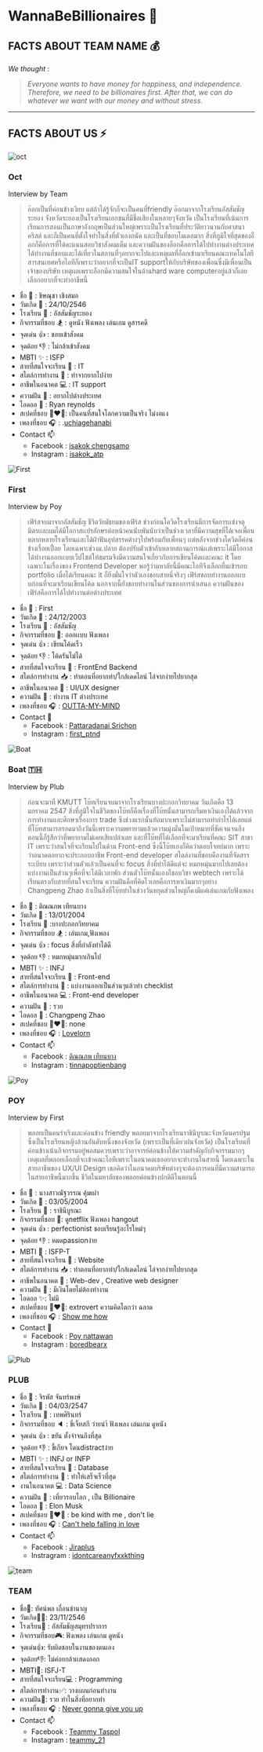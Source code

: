 
<!-- https://gist.github.com/cuonggt/9b7d08a597b167299f0d วิธีการใช้ markdown syntax  -->
<!-- https://gist.github.com/rxaviers/7360908 ชื่อ Emoji  -->
# WannaBeBillionaires 🤑

## FACTS ABOUT TEAM NAME 💰
 *We thought* :
> *Everyone wants to have money for happiness, and independence. Therefore, we need to be billionaires first. After that, we can do whatever we want with our money and without stress*.
---------
## FACTS ABOUT US ⚡

![oct](IMAGE/oct.jpg)



###  Oct
Interview by Team
>อ๊อกเป็นที่ค่อนข้างเงียบ แต่ถ้าได้รู้จักก็จะเป็นคนที่friendly อ๊อกมาจากโรงเรียนอัสสัมชัญระยอง จังหวัดระยองเป็นโรงเรียนเอกชนที่มีชื่อเสียงในหลายๆจังหวัด เป็นโรงเรียนที่เน้นการเรียนการสอนเป็นภาษาอังกฤษเป็นส่วนใหญ่เพราะเป็นโรงเรียนที่ประวัติยาวนานกับศาสนาคริสต์ และก็เป็นคนที่ตั้งใจทำในสิ่งที่ตัวเองถนัด และเป็นที่ชอบโมเดลมาก สิ่งที่ภูมิใจที่สุดของอ็อกก็คือการที่ได้คะแนนสอบวิชาสังคมเต็ม และความฝันของอ็อกคือการได้ไปทำงานต่างประเทศได้ทำงานที่ชอบและได้เที่ยวในสถานที่ๆอยากจะไปและเหตุผลที่อ็อกเข้ามาเรียนคณะเทคโนโลยีสารสนเทศหรือไอทีก็เพราะว่าอยากที่จะเป็นIT supportให้กับบริษัทของเพื่อนซึ่งมีเพื่อนเป็นเจ้าของบริษัท เหตุผลเพราะอ็อกมีความสนใจในด้านhard ware computerอยู่แล้วก็เลยเลือกอยากที่จะทำอาชีพนี้
* ชื่อ 🍻 : ชิษณุชา เชิงสมอ
* วันเกิด 🍼 : 24/10/2546
* โรงเรียน 🏫 : อัสสัมชัญระยอง
* กิจกรรมที่ชอบ 🏂 : ดูหนัง ฟังเพลง เล่นเกม ดูสารคดี
* จุดเด่น 👍 : ชอบเข้าสังคม
* จุดด้อย 👎 : ไม่กล้าเข้าสังคม
* MBTI ✨ : ISFP
* สายที่สนใจจะเรียน 💬 : IT
* สไตล์การทำงาน 🔋 : ทำจากยากไปง่าย
* อาชีพในอนาคต 💻 : IT support
* ความฝัน 💭 : อยากไปต่างประเทศ
* ไอดอล 💎 : Ryan reynolds
* สเปคที่ชอบ 👩‍❤️‍👨: เป็นคนที่สนใจโลกความเป็นจริง ไม่งอแง
* เพลงที่ชอบ 🎧 : .[uchiagehanabi](https://www.youtube.com/watch?v=-tKVN2mAKRI)
* Contact 📫
  * Facebook : [isakok chengsamo](https://www.facebook.com/profile.php?id=100008276294150)
  * Instagram : [isakok_atp](https://www.instagram.com/isakok_atp/)


![First](IMAGE/first.png)
### First 
Interview by Poy
>เฟิร์สจบมาจากอัสสัมชัญ ชีวิตวัยมัธยมของเฟิร์ส ช่วงก่อนโควิดโรงเรียนมีการจัดการเเข่งจตุมิตรเเละผมได้มีโอกาสเเปรอักษรต่อหน้าคนนับพันนับว่าเป็นช่วงเวลาที่มีความสุขที่ได้เจอเพื่อนหลากหลายโรงเรียนเเละได้ฝ่าฟันอุปสรรคต่างๆไปพร้อมกับเพื่อนๆ เเต่หลังจากช่วงโควิดก็ค่อนข้างเรื่อยเปื่อย โดยเฉพาะช่วงม.ปลาย ต้องปรับตัวเข้ากับหลายสถานการณ์เเต่เพราะได้มีโอกาสได้ทำงานออกเเบบเว็ปไซต์ให้ชมรมจึงมีความสนใจเกี่ยวกับการเขียนโค้ดเเละคณะ it โดยเฉพาะในเรื่องของ Frontend Developer พอรู้ว่ามหาลัยนี้มีคณะไอทีจึงเลือกยื่นเข้ารอบ portfolio เมื่อได้เรียนคณะ it ก็ยิ่งมั่นใจว่าตัวเองชอบสายนี่จริงๆ เฟิร์สชอบทำงานออกเเบบก่อนที่จะมาเรียนเขียนโค้ด นอกจากนี้ยังชอบทำงานในส่วนของการนำเสนอ ความฝันของเฟิร์สคือการได้ไปทำงานต่อต่างประเทศ

* ชื่อ 🌈 : First
* วันเกิด 🎂 : 24/12/2003
* โรงเรียน 🏫 : อัสสัมชัญ
* กิจกรรมที่ชอบ 🍿: ออกเเบบ ฟังเพลง 
* จุดเด่น 👍 : เขียนโค้ดเร็ว
* จุดด้อย 👎 : โค้ดรันไม่ได้
* สายที่สนใจจะเรียน 🦖 : FrontEnd Backend
* สไตล์การทำงาน 📥 : ทำตอนที่อยากทำ/ใกล้เดดไลน์ ไล่จากง่ายไปยากสุด
* อาชีพในอนาคต 🔮 : UI/UX designer
* ความฝัน 💭 : ทำงาน IT ต่างประเทศ
* เพลงที่ชอบ 🎧 : [OUTTA-MY-MIND](https://music.youtube.com/watch?v=j7CRINnxHAc&list=RDAMPLPLW1dZOqbDTmhroXu2N1Cj00uAKKw7Vnfq)
* Contact 🍭
    * Facebook : [Pattaradanai Srichon](https://www.facebook.com/pattaradanai.srichon)
    * Instagram : [first_ptnd](https://www.instagram.com/first_ptnd/)

![Boat](IMAGE/BOAT.jpg)

###  Boat 🇹🇭
Interview by Plub
>ก่อนจะมาที่ KMUTT โบ๊ทเรียนจบมาจากโรงเรียนบางปะกอกวิทยาคม วันเกิดคือ 13 มกราคม 2547 สิ่งที่ภูมิใจในชีวิตของโบ๊ทก็คือเรื่องที่โบ๊ทนั้นสามารถเริ่มหาเงินเองได้แล้วจากการทำงานและศึกษาเรื่องการ trade ซึงช่วงแรกนั้นท้อมากเพราะไม่สามารถทำกำไรได้เลยแต่ที่โบ๊ทสามารถรอดมาถึงวันนี้เพราะความพยายามแล้วความมุ่งมั่นในเป้าหมายที่ชัดเจนจนถึงตอนนี้ก็รู้สึกว่าที่พยายามไม่เคยเสียเปล่าเลย และที่โบ๊ทที่ได้เลือกที่จะมาเรียนที่คณะ SIT สาขา IT เพราะว่าสนใจที่จะเรียนไปในด้าน Front-end ซึ่งนี้โบ๊ทเองก็คิดว่าตอบโจทย์มาก เพราะว่าอนาคตอยากจะประกอบอาชีพ Front-end developer สไตล์งานที่ชอบคืองานที่จัดสรรระเบียบ เพราะว่าส่วนตัวแล้วเป็นคนที่จะ focus สิ่งที่ทำได้ดีแต่จะ
หมกหมุ่นมากไปเลยต้องแบ่งงานเป็นส่วนๆเพื่อที่จะได้มีเวลาพัก ส่วนตัวโบ๊ทนั้นเองก็ชอบวิชา webtech เพราะได้เรียนตรงกับสายที่สนใจจะเรียน ความฝันคือที่คิดไวเลยคือการหาเงินมากๆอย่าง Changpeng Zhao ถ้าเป็นสิ่งที่โบ๊ททำในช่วงวันหยุดส่วนใหญ่ก็คงมีแค่เล่นเกมกับฟังเพลง

* ชื่อ 🍻 : ติณณภพ เทียนบาง
* วันเกิด 🍼 : 13/01/2004
* โรงเรียน 🏫 :บางปะกอกวิทยาคม
* กิจกรรมที่ชอบ 🏂 : เล่นเกม,ฟังเพลง
* จุดเด่น 👍 : focus สิ่งที่กำลังทำได้ดี
* จุดด้อย 👎 : หมกหมุ่นมากเกินไป
* MBTI ✨ : INFJ
* สายที่สนใจจะเรียน 💬 : Front-end
* สไตล์การทำงาน 🔋 : แบ่งงานออกเป็นส่วนๆแล้วทำ checklist
* อาชีพในอนาคต 💻 : Front-end developer
* ความฝัน 💭 : รวย
* ไอดอล 💎 : Changpeng Zhao
* สเปคที่ชอบ 👩‍❤️‍👨: none
* เพลงที่ชอบ 🎧 : [Lovelorn]([https://www.youtube.com/watch?v=vGJTaP6anOU&ab_channel=ElvisPresleyVEVO](https://www.youtube.com/watch?v=UcWkOSyYWNc))
* Contact 📫
  * Facebook : [ติณณภพ เทียนบาง](https://www.facebook.com/profile.php?id=100025362337428)
  * Instagram : [tinnapoptienbang](https://www.instagram.com/tinnapoptienbang/?hl=en)



![Poy](/IMAGE/poyPic.jpg)
### POY
Interview by First
>พลอยเป็นคนร่าเริงและค่อนข้าง friendly พลอยมาจากโรงเรียนราชินีบูรณะจังหวัดนครปฐมซึ่งเป็นโรงเรียนหญิงล้วนอันดับหนึ่งของจังหวัด (เพราะเป็นที่เดียวฝนจังหวัด) เป็นโรงเรียนที่ค่อนข้างเน้นกิจกรรมอยู่พอสมควรเพราะว่าอาจารย์ค่อนข้างให้ความสำคัญกับกิจกรรมมากๆ เหตุผลที่พลอยเลือกที่จะเข้าคณะไอทีเพราะในอนาคตเธออยากจะทำงานในสายนี้ โดยเฉพาะในสายอาชีพของ UX/UI Design เธอคิดว่าในอนาคตบริษัทต่างๆจะต้องการคนที่มีความสามารถในสายอาชีพนี้มากขึ้น ชีวิตในมหาลัยของพลอยค่อนข้างปกติดีในตอนนี้

* ชื่อ 🌈 : นางสาวณัฐวรรณ คุ้มเผ่า
* วันเกิด 🎂 : 03/05/2004
* โรงเรียน 🏫 : ราชินีบูรณะ
* กิจกรรมที่ชอบ 🍿: ดูnetflix ฟังเพลง hangout
* จุดเด่น 👍 : perfectionist ชอบเรียนรู้อะไรใหม่ๆ
* จุดด้อย 👎 : หมดpassionง่าย 
* MBTI 🍭 : ISFP-T
* สายที่สนใจจะเรียน 🦖 : Website
* สไตล์การทำงาน 📥 : ทำตอนที่อยากทำ/ใกล้เดดไลน์ ไล่จากง่ายไปยากสุด
* อาชีพในอนาคต 🔮 : Web-dev , Creative web designer
* ความฝัน 💭 : มีเงินโดยไม่ต้องทำงาน
* ไอดอล ✨: ไม่มี
* สเปคที่ชอบ 👩‍❤️‍👨: extrovert ความคิดโตกว่า ฉลาด
* เพลงที่ชอบ 🎧 : [Show me how](https://youtu.be/OZRYzH0Q0pU)
* Contact 🍭
    * Facebook : [Poy nattawan](https://www.facebook.com/profile.php?id=100011569219058)
    * Instagram : [boredbearx](https://instagram.com/boredbearx?igshid=YmMyMTA2M2Y=)




![Plub](https://media.discordapp.net/attachments/884832502718562344/1010949099962519602/pic1.jpg?width=300&height=400)
### PLUB
* ชื่อ 🚤  :  จิรพัส จันทร์พงษ์
* วันเกิด 🍼  : 04/03/2547
* โรงเรียน 🏫  : เทพศิรินทร์
* กิจกรรมที่ชอบ 🔈  : ขี่เจ็ทสกี ว่ายนำ้ ฟังเพลง เล่นเกม ดูหนัง
* จุดเด่น 👍 : ขยัน ตั้งจำจนถึงที่สุด
* จุดด้อย 👎 : ขี้เกียจ โดนdistractง่าย
* MBTI ✨ : INFJ or INFP
* สายที่สนใจจะเรียน 💬   : Database
* สไตล์การทำงาน 🔋 : ทำให้เสร็จเร็วที่สุด
* งานในอนาคต 💻 : Data Science
* ความฝัน 💭 : เที่ยวรอบโลก , เป็น Billionaire
* ไอดอล 💎 : Elon Musk
* สเปคที่ชอบ 👩‍❤️‍👨 :  be kind with me , don't lie 
* เพลงที่ชอบ 🎧 : [Can't help falling in love](https://www.youtube.com/watch?v=vGJTaP6anOU&ab_channel=ElvisPresleyVEVO)
* Contact 📫
  * Facebook : [Jiraplus](https://web.facebook.com/jiraplus.chanpong/)
  * Instragram : [idontcareanyfxxkthing](https://www.instagram.com/idontcareanyfxxkingthing/)

![team](IMAGE/teampic.jpg)

 ### TEAM
* ชื่อ👋:  ทัศน์พล เถื่อนชำนาญ
* วันเกิด👶🏼: 23/11/2546
* โรงเรียน🏫 : อัสสัมชัญสมุทรปราการ
* กิจกรรมที่ชอบ🎮: ฟังเพลง เล่นเกม ดูหนัง
* จุดเด่น👍: รับผิดชอบในงานของตนเอง
* จุดด้อย👎: ไม่ค่อยกล้าเเสดงออก
* MBTI🌈: ISFJ-T
* สายที่สนใจจะเรียน💻 : Programming
* สไตล์การทำงาน✅: วางเเผนก่อนทำงาน
* ความฝัน💸: รวย ทำในสิ่งที่อยากทำ
* เพลงที่ชอบ 🎧 : [Never gonna give you up](https://www.youtube.com/watch?v=dQw4w9WgXcQ)
* Contact 📫
  * Facebook : [Teammy Taspol](https://www.facebook.com/profile.php?id=100011744889849)
  * Instagram : [teammy_21](https://www.instagram.com/teammy_21/)

